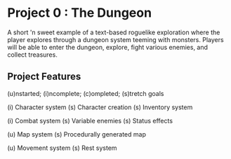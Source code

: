 # Project 0 : The Dungeon
A short 'n sweet example of a text-based roguelike exploration where the player explores through a dungeon system teeming with monsters. Players will be able to enter the dungeon, explore, fight various enemies, and collect treasures.
## Project Features
(u)nstarted; (i)ncomplete; (c)ompleted; (s)tretch goals

(i) Character system
(s) Character creation
(s) Inventory system

(i) Combat system
(s) Variable enemies
(s) Status effects

(u) Map system
(s) Procedurally generated map

(u) Movement system
(s) Rest system